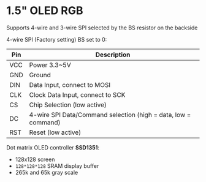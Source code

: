 # 1.5" OLED RGB

Supports 4-wire and 3-wire SPI selected by the BS resistor on the backside 

4-wire SPI (Factory setting) BS set to 0:

Pin        | Description
-----------|--------------
VCC        | Power 3.3~5V
GND        | Ground
DIN        | Data Input, connect to MOSI
CLK        | Clock Data Input, connect to SCK
CS         | Chip Selection (low active)
DC         | 4-wire SPI Data/Command selection (high = data, low = command)
RST        | Reset (low active)

Dot matrix OLED controller **SSD1351**:

* 128x128 screen
* `128*128*128` SRAM display buffer
* 265k and 65k gray scale

